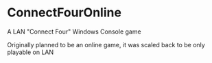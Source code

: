# ConnectFourOnline
A LAN "Connect Four" Windows Console game

Originally planned to be an online game, it was scaled back to be only playable on LAN
